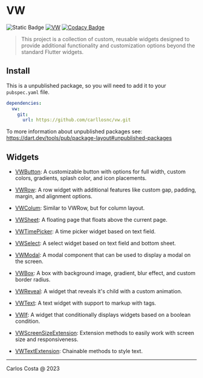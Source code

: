 # VW

![Static Badge](https://img.shields.io/badge/Flutter_package-blue)
[![VW](https://github.com/carllosnc/vw/actions/workflows/dart.yml/badge.svg)](https://github.com/carllosnc/vw/actions/workflows/dart.yml)
[![Codacy Badge](https://app.codacy.com/project/badge/Grade/e195e8a3f0184fdd95dfd2fd9bb3a854)](https://app.codacy.com/gh/carllosnc/vw/dashboard?utm_source=gh&utm_medium=referral&utm_content=&utm_campaign=Badge_grade)

> This project is a collection of custom, reusable widgets designed to provide additional functionality and customization options beyond the standard Flutter widgets.

## Install

This is a unpublished package, so you will need to add it to your `pubspec.yaml` file.

```yaml
dependencies:
  vw:
    git:
      url: https://github.com/carllosnc/vw.git
```

To more information about unpublished packages see: https://dart.dev/tools/pub/package-layout#unpublished-packages

## Widgets

- [VWButton](https://github.com/carllosnc/vw/blob/master/docs/vw_button.md): A customizable button with options for full width, custom colors, gradients, splash color, and icon placements.

- [VWRow](https://github.com/carllosnc/vw/blob/master/docs/vw_column.md): A row widget with additional features like custom gap, padding, margin, and
alignment options.

- [VWColum](https://github.com/carllosnc/vw/blob/master/docs/vw_row.md): Similar to VWRow, but for column layout.

- [VWSheet](https://github.com/carllosnc/vw/blob/master/docs/vw_sheet.md): A floating page that floats above the current page.

- [VWTimePicker](https://github.com/carllosnc/vw/blob/master/docs/vw_timepicker.md): A time picker widget based on text field.

- [VWSelect](https://github.com/carllosnc/vw/blob/master/docs/vw_select.md): A select widget based on text field and bottom sheet.

- [VWModal](https://github.com/carllosnc/vw/blob/master/docs/vw_modal.md): A modal component that can be used to display a modal on the screen.

- [VWBox](https://github.com/carllosnc/vw/blob/master/docs/vw_box.md): A box with background image, gradient, blur effect, and custom border radius.

- [VWReveal](https://github.com/carllosnc/vw/blob/master/docs/vw_reveal.md): A widget that reveals it's child with a custom animation.

- [VWText](https://github.com/carllosnc/vw/blob/master/docs/vw_text.md): A text widget with support to markup with tags.

- [VWIf](https://github.com/carllosnc/vw/blob/master/docs/vw_if.md): A widget that conditionally displays widgets based on a boolean condition.

- [VWScreenSizeExtension](https://github.com/carllosnc/vw/blob/master/docs/vw_screen_size_extension.md):
Extension methods to easily work with screen size and responsiveness.

- [VWTextExtension](https://github.com/carllosnc/vw/blob/master/docs/vw_text_extension.md): Chainable methods to style text.

---

Carlos Costa @ 2023
